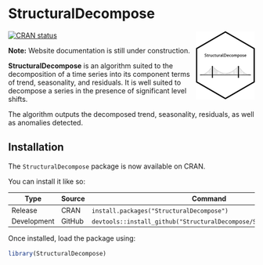 
# StructuralDecompose

<img src="man/figures/logo.png" align="right" width="120" />

<!-- badges: start -->

[![CRAN
status](https://www.r-pkg.org/badges/version/StructuralDecompose)](https://CRAN.R-project.org/package=StructuralDecompose)

<!-- badges: end -->

**Note:** Website documentation is still under construction.

**StructuralDecompose** is an algorithm suited to the decomposition of a
time series into its component terms of trend, seasonality, and
residuals. It is well suited to decompose a series in the presence of
significant level shifts.

The algorithm outputs the decomposed trend, seasonality, residuals, as
well as anomalies detected.

## Installation

The `StructuralDecompose` package is now available on CRAN.

You can install it like so:

| Type        | Source | Command                                                               |
|-------------|--------|-----------------------------------------------------------------------|
| Release     | CRAN   | `install.packages("StructuralDecompose")`                             |
| Development | GitHub | `devtools::install_github("StructuralDecompose/StructuralDecompose")` |

Once installed, load the package using:

``` r
library(StructuralDecompose)
```
